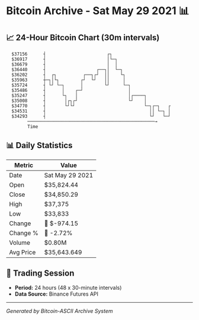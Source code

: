 # Bitcoin Archive - Sat May 29 2021 📊

## 📈 24-Hour Bitcoin Chart (30m intervals)

```
  $37156      ┤                       ┌┐                       
  $36917      ┤                       │└─┐                     
  $36679      ┤                       │  │                     
  $36440      ┤                   ┌──┐│  └─┐                   
  $36202      ┤  ┌┐          ┌──┐┌┘  ││    └┐                  
  $35963      ┼─┐│└┐        ┌┘  └┘   ││     │                  
  $35724      ┤ └┘ └─┐      │        └┘     └─┐                
  $35486      ┤      │    ┌─┘                 │                
  $35247      ┤      └┐   │                   │┌────┐          
  $35008      ┤       │┌┐┌┘                   └┘    │          
  $34770      ┤       └┘└┘                          └─┐┌─┐   ┌ 
  $34531      ┤                                       ││ └─┐ │ 
  $34293      ┤                                       └┘   └─┘ 
        ────────────────────────────────────────────────→
        Time
```

## 📊 Daily Statistics

| Metric | Value |
|--------|-------|
| Date | Sat May 29 2021 |
| Open | $35,824.44 |
| Close | $34,850.29 |
| High | $37,375 |
| Low | $33,833 |
| Change | 🔴 $-974.15 |
| Change % | 🔴 -2.72% |
| Volume | $0.80M |
| Avg Price | $35,643.649 |

## 📅 Trading Session

- **Period:** 24 hours (48 x 30-minute intervals)
- **Data Source:** Binance Futures API

---
*Generated by Bitcoin-ASCII Archive System*
